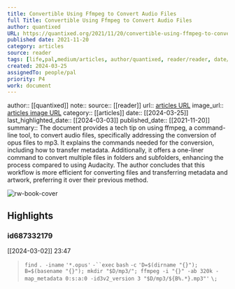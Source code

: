 ```yaml
---
title: Convertible Using Ffmpeg to Convert Audio Files
full Title: Convertible Using Ffmpeg to Convert Audio Files
author: quantixed
URL: https://quantixed.org/2021/11/20/convertible-using-ffmpeg-to-convert-audio-files/
published date: 2021-11-20
category: articles
source: reader
tags: [life,pal,medium/articles, author/quantixed, reader/reader, date/2024-03-03, area/reader]
created: 2024-03-25
assignedTo: people/pal
priority: P4
work: document
---
```

author:: [[quantixed]]
note:: 
source:: [[reader]]
url:: [articles URL](https://quantixed.org/2021/11/20/convertible-using-ffmpeg-to-convert-audio-files/)
image_url:: [articles image URL](https://i0.wp.com/quantixed.org/wp-content/uploads/2017/12/cropped-qlogo512x512-01.png?fit=512%2C512&ssl=1)
category:: [[articles]]
date:: [[2024-03-25]]
last_highlighted_date:: [[2024-03-03]]
published_date:: [[2021-11-20]]
summary:: The document provides a tech tip on using ffmpeg, a command-line tool, to convert audio files, specifically addressing the conversion of opus files to mp3. It explains the commands needed for the conversion, including how to transfer metadata. Additionally, it offers a one-liner command to convert multiple files in folders and subfolders, enhancing the process compared to using Audacity. The author concludes that this workflow is more efficient for converting files and transferring metadata and artwork, preferring it over their previous method.


![rw-book-cover](https://i0.wp.com/quantixed.org/wp-content/uploads/2017/12/cropped-qlogo512x512-01.png?fit=512%2C512&ssl=1)

## Highlights
### id687332179
[[2024-03-02]] 23:47
> `find` `. -iname` `'*.opus'` `-``exec` `bash` `-c` `'D=$(dirname "{}"); B=$(basename "{}"); mkdir "$D/mp3/"; ffmpeg -i "{}" -ab 320k -map_metadata 0:s:a:0 -id3v2_version 3 "$D/mp3/${B%.*}.mp3"'` `\;`


